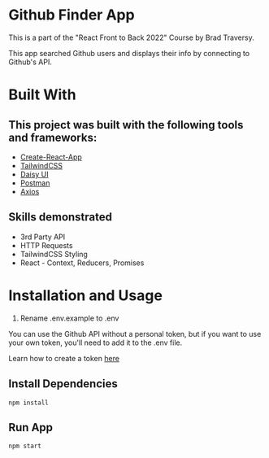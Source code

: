 # Github Finder App

This is a part of the "React Front to Back 2022" Course by Brad Traversy.

This app searched Github users and displays their info by connecting to Github's API.

# Built With

## This project was built with the following tools and frameworks:
* [Create-React-App](https://create-react-app.dev/)
* [TailwindCSS](https://tailwindcss.com/)
* [Daisy UI](https://daisyui.com/)
* [Postman](https://www.postman.com/)
* [Axios](https://www.npmjs.com/package/axios/)

## Skills demonstrated
* 3rd Party API
* HTTP Requests
* TailwindCSS Styling
* React - Context, Reducers, Promises

# Installation and Usage
1. Rename .env.example to .env

You can use the Github API without a personal token, but if you want to use your own token, you'll need to add it to the .env file.

Learn how to create a token [here](https://docs.github.com/en/authentication/keeping-your-account-and-data-secure/creating-a-personal-access-token)

## Install Dependencies
```node
npm install
```

## Run App
```node
npm start
```